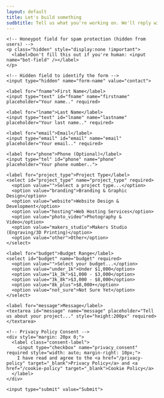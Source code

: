 ```yaml
---
layout: default
title: Let's build something
sudbtitle: Tell us what you're working on. We'll reply within 1-2 business days.
---
```

<!-- markdownlint-disable MD033 -->
<!-- 
**Contact**
- Dallas, Texas (Deep Ellum)
- Email: [hello@ipaulmedia.com](mailto:hello@ipaulmedia.com)
- Phone: [945‑358‑6236](tel:1-9453586236)
- Hours: Mon–Fri, 10am–6pm CT
**Form** *(hook up to your provider or Netlify Forms)*
- **Name** — What should we call you?
- **Email** — We’ll keep this private.
- **Phone (optional)** — Faster for quick questions.
- **Project Type** — Branding · Website · Hosting · Photo/Video · Makers Studio
· Other
- **Budget Range** — Under $1k · $1–3k · $3–8k · $8k+
- **Message** — A few details help us prep.
**After submit:** Thanks! We’ll review and reach out soon. If it’s urgent, call
945‑358‑6236.
**Error:** Something went wrong. Please try again or email hello@ipaulmedia.com. -->

<!-- Hero Section -->
<section id="hero" class="hero-section">
  <div class="hero-container">
    <div class="hero-content">
      <div class="text-center text-white hero-text">
        <div class="contact-form-container">
  <!-- Netlify Forms - FREE tier includes 100 submissions/month -->
  <form name="contact" method="POST" data-netlify="true" data-netlify-honeypot="bot-field" action="/thank-you">

    <!-- Honeypot field for spam protection (hidden from users) -->
    <p class="hidden" style="display:none !important">
      <label>Don't fill this out if you're human: <input name="bot-field" /></label>
    </p>
    
    <!-- Hidden field to identify the form -->
    <input type="hidden" name="form-name" value="contact">
    
    <label for="fname">First Name</label>
    <input type="text" id="fname" name="firstname" placeholder="Your name.." required>

    <label for="lname">Last Name</label>
    <input type="text" id="lname" name="lastname" placeholder="Your last name.." required>

    <label for="email">Email</label>
    <input type="email" id="email" name="email" placeholder="Your email.." required>

    <label for="phone">Phone (Optional)</label>
    <input type="tel" id="phone" name="phone" placeholder="Your phone number..">

    <label for="project_type">Project Type</label>
    <select id="project_type" name="project_type" required>
      <option value="">Select a project type...</option>
      <option value="branding">Branding & Graphic Design</option>
      <option value="website">Website Design & Development</option>
      <option value="hosting">Web Hosting Services</option>
      <option value="photo_video">Photography & Video</option>
      <option value="makers_studio">Makers Studio (Engraving/3D Printing)</option>
      <option value="other">Other</option>
    </select>

    <label for="budget">Budget Range</label>
    <select id="budget" name="budget" required>
      <option value="">Select your budget...</option>
      <option value="under_1k">Under $1,000</option>
      <option value="1k_3k">$1,000 - $3,000</option>
      <option value="3k_8k">$3,000 - $8,000</option>
      <option value="8k_plus">$8,000+</option>
      <option value="not_sure">Not Sure Yet</option>
    </select>

    <label for="message">Message</label>
    <textarea id="message" name="message" placeholder="Tell us about your project..." style="height:200px" required></textarea>

    <!-- Privacy Policy Consent -->
    <div style="margin: 20px 0;">
      <label class="consent-label">
        <input type="checkbox" name="privacy_consent" required style="width: auto; margin-right: 10px;">
        I have read and agree to the <a href="/privacy-policy" target="_blank">Privacy Policy</a> and <a href="/cookie-policy" target="_blank">Cookie Policy</a>
      </label>
    </div>

    <input type="submit" value="Submit">

  </form>
</div>
      </div>
    </div>
  </div>
</section>

<!-- Add form enhancement script -->
<script src="{{ '/assets/js/contact-form.js' | relative_url }}"></script>

<style>
body {font-family: Arial, Helvetica, sans-serif;}
* {box-sizing: border-box;}

input[type=text], input[type=email], input[type=tel], select, textarea {
  width: 100%;
  padding: 12px;
  border: 1px solid #ccc;
  border-radius: 4px;
  box-sizing: border-box;
  margin-top: 6px;
  margin-bottom: 16px;
  resize: vertical;
  font-size: 16px;
}

select {
  cursor: pointer;
  background-color: white;
}

input[type=submit] {
  background-color: #04AA6D;
  color: white;
  padding: 12px 20px;
  border: none;
  border-radius: 4px;
  cursor: pointer;
}

input[type=submit]:hover {
  background-color: #45a049;
}

.container {
  border-radius: 5px;
  background-color: #f2f2f2;
  padding: 20px;
}
</style>
